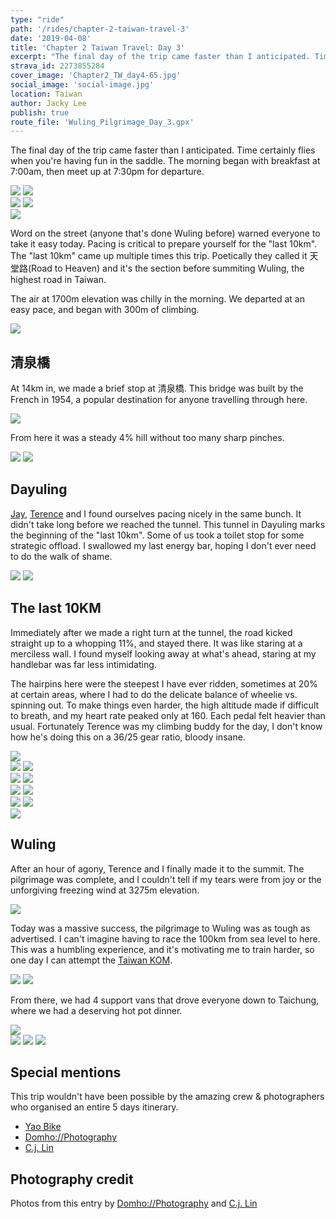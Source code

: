 ```yaml
---
type: "ride"
path: '/rides/chapter-2-taiwan-travel-3'
date: '2019-04-08'
title: 'Chapter 2 Taiwan Travel: Day 3'
excerpt: "The final day of the trip came faster than I anticipated. Time certainly flies when you're having fun in the saddle. The morning began with breakfast at 7:00am, then meet up at 7:30pm for departure."
strava_id: 2273855284
cover_image: 'Chapter2_TW_day4-65.jpg'
social_image: 'social-image.jpg'
location: Taiwan
author: Jacky Lee
publish: true
route_file: 'Wuling_Pilgrimage_Day_3.gpx'
---
```


The final day of the trip came faster than I anticipated. Time certainly flies when you're having fun in the saddle. The morning began with breakfast at 7:00am, then meet up at 7:30pm for departure.

<div class='c-photo-cluster'>
<div class='flex'>
<image-zoom><img src='Chapter2_TW_day4-1.jpg'/></image-zoom>
<image-zoom><img src='Chapter2_TW_day4-4.jpg'/></image-zoom>
</div>
<div class='flex'>
<image-zoom><img src='Chapter2_TW_day4-3.jpg'/></image-zoom>
<image-zoom><img src='01.jpg'/></image-zoom>
</div>
<image-zoom><img src='Chapter2_TW_day4-9.jpg'/></image-zoom>
</div>

Word on the street (anyone that's done Wuling before) warned everyone to take it easy today. Pacing is critical to prepare yourself for the "last 10km". The "last 10km" came up multiple times this trip. Poetically they called it 天堂路(Road to Heaven) and it's the section before summiting Wuling, the highest road in Taiwan.

The air at 1700m elevation was chilly in the morning. We departed at an easy pace, and began with 300m of climbing.

<div class='c-photo-cluster'>
<image-zoom caption="Everyone played it safe, saving enough energy for the last 10km"><img src='Chapter2_TW_day4-10.jpg'/></image-zoom>
</div>

## 清泉橋

At 14km in, we made a brief stop at <marker-link lat='24.297262' lng='121.280214' label='A' zoom='13'>清泉橋</marker-link>. This bridge was built by the French in 1954, a popular destination for anyone travelling through here.

<div class='c-photo-cluster'>
<image-zoom caption="清泉橋"><img src='Chapter2_TW_day4-12.jpg'/></image-zoom>
</div>

From here it was a steady 4% hill without too many sharp pinches.

<div class='c-photo-cluster'>
<div class='flex'>
<image-zoom><img src='Chapter2_TW_day4-21.jpg'/></image-zoom>
<image-zoom><img src='Chapter2_TW_day4-26.jpg'/></image-zoom>
</div>
</div>

## Dayuling

[Jay](https://www.instagram.com/ecboyy/), [Terence](https://www.instagram.com/terence.yeh/) and I found ourselves pacing nicely in the same bunch. It didn't take long before we reached the tunnel. This tunnel in <marker-link lat='24.180848' lng='121.309831' label='B' zoom='13'>Dayuling</marker-link> marks the beginning of the "last 10km". Some of us took a toilet stop for some strategic offload. I swallowed my last energy bar, hoping I don't ever need to do the walk of shame.

<div class='c-photo-cluster'>
<image-zoom caption="This tunnel marks the beginning of the 'last 10km'"><img src='Chapter2_TW_day4-43.jpg'/></image-zoom>
<image-zoom><img src='Chapter2_TW_day4-56.jpg'/></image-zoom>
</div>

## The last 10KM

Immediately after we made a right turn at the tunnel, the road kicked straight up to a whopping 11%, and stayed there. It was like staring at a merciless wall. I found myself looking away at what's ahead, staring at my handlebar was far less intimidating.

The hairpins here were the steepest I have ever ridden, sometimes at 20% at certain areas, where I had to do the delicate balance of wheelie vs. spinning out. To make things even harder, the high altitude made if difficult to breath, and my heart rate peaked only at 160. Each pedal felt heavier than usual. Fortunately Terence was my climbing buddy for the day, I don't know how he's doing this on a 36/25 gear ratio, bloody insane.

<div class='c-photo-cluster'>
<image-zoom caption="Terence, my climbing buddy."><img src='Chapter2_TW_day4-57.jpg'/></image-zoom>
<div class='flex'>
<image-zoom><img src='Chapter2_TW_day4-58.jpg'/></image-zoom>
<image-zoom><img src='04.jpg'/></image-zoom>
</div>
<div class='flex'>
<image-zoom><img src='Chapter2_TW_day4-65.jpg'/></image-zoom>
<image-zoom><img src='05.jpg'/></image-zoom>
</div>
<div class='flex'>
<image-zoom><img src='Chapter2_TW_day4-85.jpg'/></image-zoom>
<image-zoom><img src='Chapter2_TW_day4-79.jpg'/></image-zoom>
</div>
<div class='flex'>
<image-zoom><img src='Chapter2_TW_day4-77.jpg'/></image-zoom>
<image-zoom><img src='Chapter2_TW_day4-63.jpg'/></image-zoom>
</div>
<image-zoom><img src='06.jpg'/></image-zoom>
</div>

## Wuling

After an hour of agony, Terence and I finally made it to the summit. The pilgrimage was complete, and I couldn't tell if my tears were from joy or the unforgiving freezing wind at 3275m elevation.

<div class='c-photo-cluster'>
<image-zoom caption="Taking a photo with this signage is a must if you make it up here."><img src='02.jpg'/></image-zoom>
</div>

Today was a massive success, the pilgrimage to <marker-link lat='24.137157' lng='121.275718' label='C' zoom='12'>Wuling</marker-link> was as tough as advertised. I can't imagine having to race the 100km from sea level to here. This was a humbling experience, and it's motivating me to train harder, so one day I can attempt the [Taiwan KOM](https://www.youtube.com/watch?v=Sxfd2xzlM6k).

<div class='c-photo-cluster'>
<image-zoom><img src='03.jpg'/></image-zoom>
<image-zoom caption="Everybody was stoked to have completed the challenge, but a huge 'fuck you' to the organiser Yao for organising such a torturous route!"><img src='Chapter2_TW_day4-92.jpg'/></image-zoom>
</div>

From there, we had 4 support vans that drove everyone down to Taichung, where we had a deserving hot pot dinner.

<div class='c-photo-cluster'>
<image-zoom caption="All of our bikes went on the support vans. The ride down to Taichung took 2 hours."><img src='Chapter2_TW_day4-88.jpg'/></image-zoom>
<div class='flex'>
<image-zoom caption="Team Thailand"><img src='Chapter2_TW_day4-93.jpg'/></image-zoom>
<image-zoom caption="Team Korea"><img src='Chapter2_TW_day4-94.jpg'/></image-zoom>
<image-zoom caption="A massive kudos to our photographers Dominic and C.j for the trip. They made us look good!"><img src='Chapter2_TW_day4-95.jpg'/></image-zoom>
</div>
</div>

## Special mentions

This trip wouldn't have been possible by the amazing crew & photographers who organised an entire 5 days itinerary.

- [Yao Bike](https://www.facebook.com/yaobike/)
- [Domho://Photography](https://www.facebook.com/domhosports)
- [C.j. Lin](https://www.facebook.com/chunju.lin.315)

## Photography credit

Photos from this entry by [Domho://Photography](https://www.facebook.com/domhosports) and [C.j. Lin](https://www.facebook.com/chunju.lin.315)
